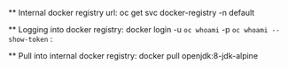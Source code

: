** Internal docker registry url:
    oc get svc docker-registry -n default

** Logging into docker registry:
    docker login -u `oc whoami` -p `oc whoami --show-token` <docker registry ip>:<docker registry port>

** Pull into internal docker registry:
    docker pull openjdk:8-jdk-alpine